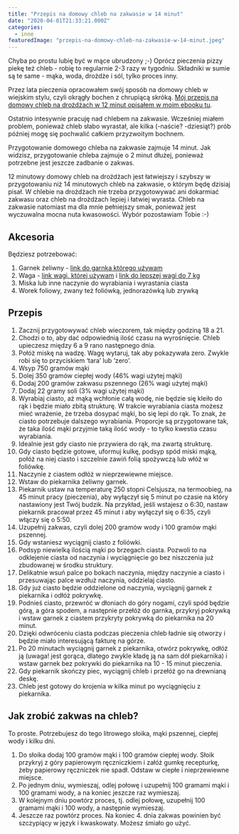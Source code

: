 ```yaml
---
title: "Przepis na domowy chleb na zakwasie w 14 minut"
date: "2020-04-01T21:33:21.000Z"
categories: 
  - inne
featuredImage: "przepis-na-domowy-chleb-na-zakwasie-w-14-minut.jpeg"
---
```


Chyba po prostu lubię być w mące ubrudzony ;-) Oprócz pieczenia pizzy piekę też chleb - robię to regularnie 2-3 razy w tygodniu. Składniki w sumie są te same - mąka, woda, drożdże i sól, tylko proces inny.

Przez lata pieczenia opracowałem swój sposób na domowy chleb w wiejskim stylu, czyli okrągły bochen z chrupiącą skróką. <a href="/chleb">Mój przepis na domowy chleb na drożdżach w 12 minut opisałem w moim ebooku tu</a>.

Ostatnio intesywnie pracuję nad chlebem na zakwasie. Wcześniej miałem problem, ponieważ chleb słabo wyrastał, ale kilka (-naście? -dziesiąt?) prób później mogę się pochwalić całkiem przyzwoitym bochnem.

Przygotowanie domowego chleba na zakwasie zajmuje 14 minut. Jak widzisz, przygotowanie chleba zajmuje o 2 minut dłużej, ponieważ potrzebne jest jeszcze zadbanie o zakwas.

12 minutowy domowy chleb na drożdżach jest łatwiejszy i szybszy w przygotowaniu niż 14 minutowych chleb na zakwasie, o którym będę dzisiaj pisał. W chlebie na drożdżach nie trzeba przygotowywać ani dokarmiać zakwasu oraz chleb na drożdżach lepiej i łatwiej wyrasta. Chleb na zakwasie natomiast ma dla mnie pełniejszy smak, ponieważ jest wyczuwalna mocna nuta kwasowości. Wybór pozostawiam Tobie :-)

## Akcesoria

Będziesz potrzebować:

1. Garnek żeliwny - [link do garnka którego używam](https://www.ceneo.pl/56103304?&utm_source=mailerlite&utm_medium=email&utm_campaign=biuletyn_w_mace_ubrudzony_3&utm_term=2020-02-27#cid=36808&crid=320061&pid=5958)
2. Waga - [link wagi, której używam](https://www.rossmann.pl/Produkt/Male-agd/Ideenwelt-cyfrowa-waga-kuchenna-1-szt,115180,8794) i [link do lepszej wagi do 7 kg](https://www.ceneo.pl/76773303?cid=36808&crid=320062&pid=5958)
3. Miska lub inne naczynie do wyrabiania i wyrastania ciasta
4. Worek foliowy, zwany też foliówką, jednorazówką lub zrywką

## Przepis

1. Zacznij przygotowywać chleb wieczorem, tak między godziną 18 a 21.
2. Chodzi o to, aby dać odpowiednią ilość czasu na wyrośnięcie. Chleb upieczesz między 6 a 9 rano następnego dnia.
3. Połóż miskę na wadzę. Wagę wytaruj, tak aby pokazywała zero. Zwykle robi się to przyciskiem ‘tara’ lub ‘zero’.
4. Wsyp 750 gramów mąki
5. Dolej 350 gramów ciepłej wody (46% wagi użytej mąki)
6. Dodaj 200 gramów zakwasu pszennego (26% wagi użytej mąki)
7. Dodaj 22 gramy soli (3% wagi użytej mąki)
8. Wyrabiaj ciasto, aż mąką wchłonie całą wodę, nie będzie się kleiło do rąk i będzie miało zbitą strukturę. W trakcie wyrabiania ciasta możesz mieć wrażenie, że trzeba dosypać mąki, bo się lepi do rąk. To znak, że ciasto potrzebuje dalszego wyrabiania. Proporcje są przygotowane tak, że taka ilość mąki przyjmie taką ilość wody - to tylko kwestia czasu wyrabiania.
9. Idealnie jest gdy ciasto nie przywiera do rąk, ma zwartą strukturę.
10. Gdy ciasto będzie gotowe, uformuj kulkę, podsyp spód miski mąką, połóż na niej ciasto i szczelnie zawiń folią spożywczą lub włóż w foliówkę.
11. Naczynie z ciastem odłóż w nieprzewiewne miejsce.
12. Wstaw do piekarnika żeliwny garnek.
13. Piekarnik ustaw na temperaturę 250 stopni Celsjusza, na termoobieg, na 45 minut pracy (pieczenia), aby wyłączył się 5 minut po czasie na który nastawiony jest Twój budzik. Na przykład, jeśli wstajesz o 6:30, nastaw piekarnik pracował przez 45 minut i aby wyłączył się o 6:35, czyli włączy się o 5:50.
14. Uzupełnij zakwas, czyli dolej 200 gramów wody i 100 gramów mąki pszennej.
15. Gdy wstaniesz wyciągnij ciasto z foliówki.
16. Podsyp niewielką ilością mąki po brzegach ciasta. Pozwoli to na odklejenie ciasta od naczynia i wyciągnięcie go bez niszczenia już zbudowanej w środku struktury.
17. Delikatnie wsuń palce po bokach naczynia, między naczynie a ciasto i przesuwając palce wzdłuż naczynia, oddzielaj ciasto.
18. Gdy już ciasto będzie oddzielone od naczynia, wyciągnij garnek z piekarnika i odłóż pokrywkę.
19. Podnieś ciasto, przewróć w dłoniach do góry nogami, czyli spód będzie górą, a góra spodem, a następnie przełóż do garnka, przykryj pokrywką i wstaw garnek z ciastem przykryty pokrywką do piekarnika na 20 minut.
20. Dzięki odwróceniu ciasta podczas pieczenia chleb ładnie się otworzy i będzie miało interesującą fakturę na górze.
21. Po 20 minutach wyciągnij garnek z piekarnika, otwórz pokrywkę, odłóż ją (uwaga! jest gorąca, dlatego zwykle kładę ją na sam dół piekarnika) i wstaw garnek bez pokrywki do piekarnika na 10 - 15 minut pieczenia.
22. Gdy piekarnik skończy piec, wyciągnij chleb i przełóż go na drewnianą deskę.
23. Chleb jest gotowy do krojenia w kilka minut po wyciągnięciu z piekarnika.

## Jak zrobić zakwas na chleb?

To proste. Potrzebujesz do tego litrowego słoika, mąki pszennej, ciepłej wody i kilku dni.

1. Do słoika dodaj 100 gramów mąki i 100 gramów ciepłej wody. Słoik przykryj z góry papierowym ręczniczkiem i załóż gumkę recepturkę, żeby papierowy ręczniczek nie spadł. Odstaw w ciepłe i nieprzewiewne miejsce.
2. Po jednym dniu, wymieszaj, odlej połowę i uzupełnij 100 gramami mąki i 100 gramami wody, a na koniec jeszcze raz wymieszaj.
3. W kolejnym dniu powtórz proces, tj. odlej połowę, uzupełnij 100 gramami mąki i 100 wody, a następnie wymieszaj.
4. Jeszcze raz powtórz proces. Na koniec 4. dnia zakwas powinien być szczypiący w język i kwaskowaty. Możesz śmiało go użyć.
